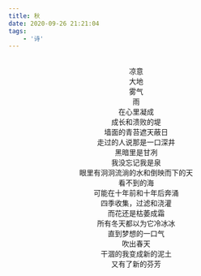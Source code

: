 ```yaml
---
title: 秋
date: 2020-09-26 21:21:04
tags:
	- '诗'
---
```

<center>
<br>凉意
<br>大地
<br>雾气
<br>雨
<br>在心里凝成
<br>成长和溃败的堤
<br>墙面的青苔遮天蔽日
<br>走过的人说那是一口深井
<br>黑暗里是甘冽
<br>我没忘记我是泉
<br>眼里有泂泂流淌的水和倒映而下的天
<br>看不到的海
<br>可能在十年前和十年后奔涌
<br>四季收集，过滤和浇灌
<br>而花还是枯萎成霜
<br>所有冬天都以为它冷冰冰
<br>直到梦想的一口气
<br>吹出春天
<br>干涸的我变成新的泥土
<br>又有了新的芬芳
</center>


